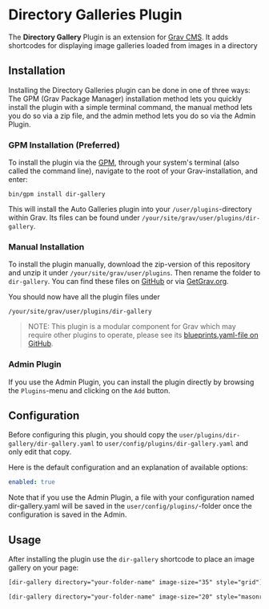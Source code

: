 # Directory Galleries Plugin

The **Directory Gallery** Plugin is an extension for [Grav CMS](http://github.com/getgrav/grav). It adds shortcodes for displaying image galleries loaded from images in a directory

## Installation

Installing the Directory Galleries plugin can be done in one of three ways: The GPM (Grav Package Manager) installation method lets you quickly install the plugin with a simple terminal command, the manual method lets you do so via a zip file, and the admin method lets you do so via the Admin Plugin.

### GPM Installation (Preferred)

To install the plugin via the [GPM](http://learn.getgrav.org/advanced/grav-gpm), through your system's terminal (also called the command line), navigate to the root of your Grav-installation, and enter:

    bin/gpm install dir-gallery

This will install the Auto Galleries plugin into your `/user/plugins`-directory within Grav. Its files can be found under `/your/site/grav/user/plugins/dir-gallery`.

### Manual Installation

To install the plugin manually, download the zip-version of this repository and unzip it under `/your/site/grav/user/plugins`. Then rename the folder to `dir-gallery`. You can find these files on [GitHub](https://github.com/michaijtsma/grav-plugin-dir-gallery) or via [GetGrav.org](http://getgrav.org/downloads/plugins#extras).

You should now have all the plugin files under

    /your/site/grav/user/plugins/dir-gallery
	
> NOTE: This plugin is a modular component for Grav which may require other plugins to operate, please see its [blueprints.yaml-file on GitHub](https://github.com/michaijtsma/grav-plugin-dir-gallery/blob/master/blueprints.yaml).

### Admin Plugin

If you use the Admin Plugin, you can install the plugin directly by browsing the `Plugins`-menu and clicking on the `Add` button.

## Configuration

Before configuring this plugin, you should copy the `user/plugins/dir-gallery/dir-gallery.yaml` to `user/config/plugins/dir-gallery.yaml` and only edit that copy.

Here is the default configuration and an explanation of available options:

```yaml
enabled: true
```

Note that if you use the Admin Plugin, a file with your configuration named dir-gallery.yaml will be saved in the `user/config/plugins/`-folder once the configuration is saved in the Admin.

## Usage

After installing the plugin use the `dir-gallery` shortcode to place an image gallery on your page:

```html
[dir-gallery directory="your-folder-name" image-size="35" style="grid"]
```

```html
[dir-gallery directory="your-folder-name" image-size="20" style="masonry"]
```
